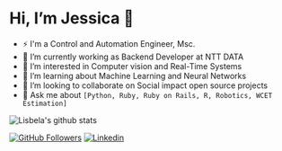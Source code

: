 # Hi, I’m Jessica 👋 

- ⚡ I'm a Control and Automation Engineer, Msc.
- 🔭 I’m currently working as Backend Developer at NTT DATA
- 👀 I’m interested in Computer vision and Real-Time Systems
- 🌱 I’m learning about Machine Learning and Neural Networks
- 💞️ I’m looking to collaborate on Social impact open source projects
- 💬 Ask me about `[Python, Ruby, Ruby on Rails, R, Robotics, WCET Estimation]` 



![Lisbela's github stats](https://github-readme-stats.vercel.app/api?username=lisbela&show_icons=true&theme=radical)

[![GitHub Followers](https://img.shields.io/github/followers/lisbela?style=flat&labelColor=0D0D0D&logo=Github&Color=white)](https://github.com/lisbela)
[![Linkedin](https://img.shields.io/badge/-LinkedIn-060606?style=flat&labelColor=0D0D0D&logo=Linkedin&Color=white)](https://www.linkedin.com/in/jessica-santillo/)


